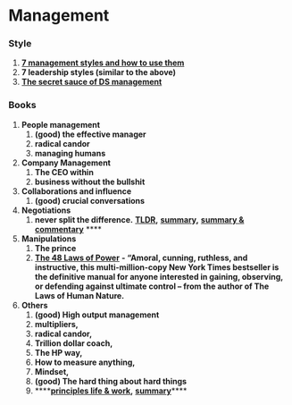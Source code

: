 # Management

### **Style**

1. [**7 management styles and how to use them**](https://www.breathehr.com/en-gb/blog/topic/business-leadership/best-management-styles-and-how-to-use-them)
2. **7 leadership styles \(similar to the above\)**
3. [**The secret sauce of DS management**](https://www.youtube.com/watch?v=qO7sl8_YtJM)

### **Books**

1. **People management**
   1. **\(good\) the effective manager** 
   2. **radical candor** 
   3. **managing humans**
2. **Company Management**
   1. **The CEO within**
   2. **business without the bullshit**
3. **Collaborations and influence**
   1. **\(good\) crucial conversations**
4. **Negotiations**
   1. **never split the difference.** [**TLDR**](https://www.linkedin.com/pulse/never-split-difference-tldr-john-dziedzic/)**,** [**summary**](https://www.samuelthomasdavies.com/book-summaries/business/never-split-the-difference/)**,** [**summary & commentary**](https://growth.me/books/never-split-the-difference/) ****
5. **Manipulations**
   1. **The prince**
   2. [**The 48 Laws of Power**](https://www.amazon.com/48-Laws-Power-Robert-Greene/dp/0140280197) **- “Amoral, cunning, ruthless, and instructive, this multi-million-copy New York Times bestseller is the definitive manual for anyone interested in gaining, observing, or defending against ultimate control – from the author of The Laws of Human Nature.**
6. **Others**
   1. **\(good\) High output management**
   2. **multipliers,** 
   3. **radical candor,** 
   4. **Trillion dollar coach,** 
   5. **The HP way,** 
   6. **How to measure anything,** 
   7. **Mindset,**
   8. **\(good\) The hard thing about hard things**
   9. \*\*\*\*[**principles life & work**](https://www.amazon.com/Principles-Life-Work-Ray-Dalio/dp/1501124021)**,**  [**summary**](https://readingraphics.com/book-summary-principles-ray-dalio/)\*\*\*\*

